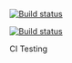 [![Build status](https://ci.appveyor.com/api/projects/status/xrln8tyo3ynsh74g?svg=true)](https://ci.appveyor.com/project/data-man/ci-testing)

[![Build status](https://ci.appveyor.com/api/projects/status/xrln8tyo3ynsh74g/branch/master?svg=true)](https://ci.appveyor.com/project/data-man/ci-testing/branch/master)

CI Testing
